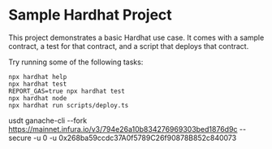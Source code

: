 # Sample Hardhat Project

This project demonstrates a basic Hardhat use case. It comes with a sample contract, a test for that contract, and a script that deploys that contract.

Try running some of the following tasks:

```shell
npx hardhat help
npx hardhat test
REPORT_GAS=true npx hardhat test
npx hardhat node
npx hardhat run scripts/deploy.ts
```


usdt
ganache-cli --fork https://mainnet.infura.io/v3/794e26a10b834276969303bed1876d9c --secure -u 0 -u 0x268ba59ccdc37A0f5789C26f90878B852c840073